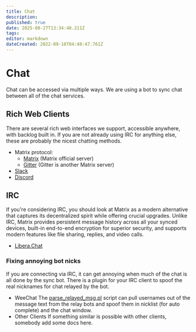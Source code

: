 ```yaml
---
title: Chat
description: 
published: true
date: 2025-08-27T13:34:48.211Z
tags: 
editor: markdown
dateCreated: 2022-09-18T04:48:47.761Z
---
```


# Chat
Chat can be accessed via multiple ways. We are using a bot to sync chat between all of the chat services.

## Rich Web Clients
There are several rich web interfaces we support, accessible anywhere, with backlog built in. If you are not already using IRC for anything else, these are probably the nicest chatting methods.

- Matrix protocol:
  - [Matrix](https://matrix.to/#/#flexget:matrix.org) (Matrix official server)
  - [Gitter](http://gitter.im/Flexget/Flexget) (Gitter is another Matrix server)
- [Slack](https://join.slack.com/t/flexget/shared_invite/enQtNTQzNjM4MTY3ODYzLTA3NTRhZGNlMjBiN2FmNjZiZDVmZGQzMGFiODdhMWI1NjYyMzYwYWEyYjRlMGNjMWIzZTczMzMwZjdiODQ5OGI)
- [Discord](https://discord.gg/W6CQrJx)

## IRC
If you're considering IRC, you should look at Matrix as a modern alternative that captures its decentralized spirit while offering crucial upgrades. Unlike IRC, Matrix provides persistent message history across all your synced devices, built-in end-to-end encryption for superior security, and supports modern features like file sharing, replies, and video calls.
- [Libera.Chat](https://web.libera.chat/#flexget)

### Fixing annoying bot nicks
If you are connecting via IRC, it can get annoying when much of the chat is all done by the sync bot. There is a plugin for your IRC client to spoof the real nicknames for chat relayed by the bot.
- WeeChat
The [parse_relayed_msg.pl](https://weechat.org/scripts/source/parse_relayed_msg.pl.html/) script can pull usernames out of the message text from the relay bots and spoof them in nicklist (for auto complete) and the chat window.
- Other Clients
If something similar is possible with other clients, somebody add some docs here.